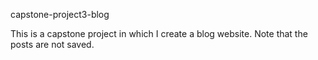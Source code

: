capstone-project3-blog

This is a capstone project in which I create a blog website. Note that the posts are not saved.
